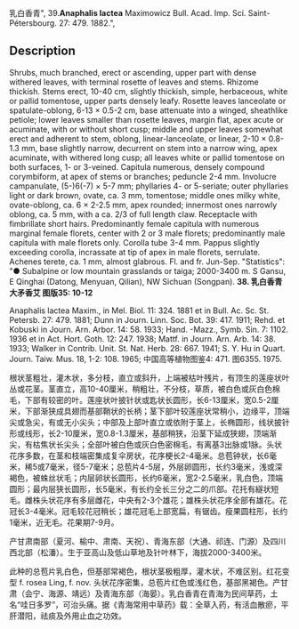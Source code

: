 乳白香青",
39.**Anaphalis lactea** Maximowicz Bull. Acad. Imp. Sci. Saint-Pétersbourg. 27: 479. 1882.",

## Description
Shrubs, much branched, erect or ascending, upper part with dense withered leaves, with terminal rosette of leaves and stems. Rhizome thickish. Stems erect, 10-40 cm, slightly thickish, simple, herbaceous, white or pallid tomentose, upper parts densely leafy. Rosette leaves lanceolate or spatulate-oblong, 6-13 × 0.5-2 cm, base attenuate into a winged, sheathlike petiole; lower leaves smaller than rosette leaves, margin flat, apex acute or acuminate, with or without short cusp; middle and upper leaves somewhat erect and adherent to stem, oblong, linear-lanceolate, or linear, 2-10 × 0.8-1.3 mm, base slightly narrow, decurrent on stem into a narrow wing, apex acuminate, with withered long cusp; all leaves white or pallid tomentose on both surfaces, 1- or 3-veined. Capitula numerous, densely compound corymbiform, at apex of stems or branches; peduncle 2-4 mm. Involucre campanulate, (5-)6(-7) × 5-7 mm; phyllaries 4- or 5-seriate; outer phyllaries light or dark brown, ovate, ca. 3 mm, tomentose; middle ones milky white, ovate-oblong, ca. 6 × 2-2.5 mm, apex rounded; innermost ones narrowly oblong, ca. 5 mm, with a ca. 2/3 of full length claw. Receptacle with fimbrillate short hairs. Predominantly female capitula with numerous marginal female florets, center with 2 or 3 male florets; predominantly male capitula with male florets only. Corolla tube 3-4 mm. Pappus slightly exceeding corolla, incrassate at tip of apex in male florets, serrulate. Achenes terete, ca. 1 mm, almost glabrous. Fl. and fr. Jun-Sep.
  "Statistics": "● Subalpine or low mountain grasslands or taiga; 2000-3400 m. S Gansu, E Qinghai (Datong, Menyuan, Qilian), NW Sichuan (Songpan).
**38. 乳白香青 大矛香艾 图版35: 10-12**

Anaphalis lactea Maxim., in Mel. Biol. 11: 324. 1881 et in Bull. Ac. Sc. St. Petersb. 27: 479. 1881; Dunn in Journ. Linn. Soc. Bot. 39: 417. 1911; Rehd. et Kobuski in Journ. Arn. Arbor. 14: 58. 1933; Hand. -Mazz., Symb. Sin. 7: 1102. 1936 et in Act. Hort. Goth. 12: 247. 1938; Mattf. in Journ. Arn. Arb. 14: 38. 1933; Walker in Contrib. Unit. St. Nat. Herb. 28: 667. 1941; S. Y. Hu in Quart. Journ. Taiw. Mus. 18, 1-2: 108. 1965; 中国高等植物图鉴4: 471. 图6355. 1975.

根状茎粗壮，灌木状，多分枝，直立或斜升，上端被枯叶残片，有顶生的莲座状叶丛或花茎。茎直立，高10-40厘米，稍粗壮，不分枝，草质，被白色或灰白色棉毛，下部有较密的叶。莲座状叶披针状或匙状长圆形，长6-13厘米，宽0.5-2厘米，下部渐狭成具翅而基部鞘状的长柄；茎下部叶较莲座状常稍小，边缘平，顶端尖或急尖，有或无小尖头；中部及上部叶直立或依附于茎上，长椭圆形，线状披针形或线形，长2-10厘米，宽0.8-1.3厘米，基部稍狭，沿茎下延成狭翅，顶端渐尖，有枯焦状长尖头；全部叶被白色或灰白色密棉毛，有离基3出脉或1脉。头状花序多数，在茎和枝端密集成复伞房状，花序梗长2-4毫米。总苞钟状，长6毫米，稀5或7毫米，径5-7毫米；总苞片4-5层，外层卵圆形，长约3毫米，浅或深褐色，被蛛丝状毛；内层卵状长圆形，长约6毫米，宽2-2.5毫米，乳白色，顶端圆形；最内层狭长圆形，长5毫米，有长约全长三分之二的爪部。花托有繸状短毛。雌株头状花序有多层雌花，中央有2-3个雄花；雄株头状花序全部有雄花。花冠长3-4毫米。冠毛较花冠稍长；雄花冠毛上部宽扁，有锯齿。瘦果圆柱形，长约1毫米，近无毛。花果期7-9月。

产甘肃南部（夏河、榆中、肃南、天祝）、青海东部（大通、祁连、门源）及四川西北部（松潘）。生于亚高山及低山草地及针叶林下，海拔2000-3400米。

此种的总苞片乳白色，但基部常褐色，根状茎极粗厚，灌木状，不难区别。红花变型 f. rosea Ling, f. nov. 头状花序密集，总苞片红色或浅红色，基部黑褐色。产甘肃（会宁、海源、靖远）及青海东部（海晏）。乳白香青在青海为民间草药，土名“哇日多罗”，可治头痛。据《青海常用中草药》载：全草入药，有活血散瘀，平肝潜阳，祛痰及外用止血之功效。
